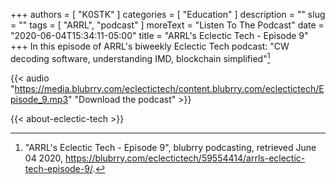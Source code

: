 +++
authors = [ "K0STK" ]
categories = [ "Education" ]
description = ""
slug = ""
tags = [ "ARRL", "podcast" ]
moreText = "Listen To The Podcast"
date = "2020-06-04T15:34:11-05:00"
title = "ARRL's Eclectic Tech - Episode 9"
+++
In this episode of ARRL's biweekly Eclectic Tech podcast: "CW decoding software, understanding IMD, blockchain simplified"[^1]

[^1]: "ARRL's Eclectic Tech - Episode 9", blubrry podcasting, retrieved June 04 2020, https://blubrry.com/eclectictech/59554414/arrls-eclectic-tech-episode-9/.

<!--more-->

{{< audio "https://media.blubrry.com/eclectictech/content.blubrry.com/eclectictech/Episode_9.mp3" "Download the podcast" >}}

{{< about-eclectic-tech >}}
